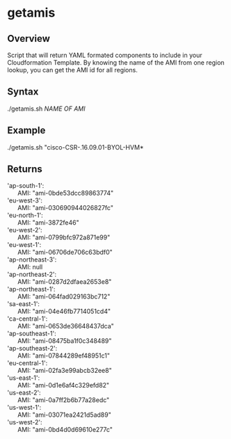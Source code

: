 # getamis
## Overview
Script that will return YAML formated components to include in your Cloudformation Template. By knowing the name of the AMI from one region lookup, you can get the AMI id for all regions.
## Syntax #
 ./getamis.sh *NAME OF AMI*

## Example
 ./getamis.sh "cisco-CSR-.16.09.01-BYOL-HVM*
## Returns

'ap-south-1':      
 &nbsp;&nbsp;&nbsp;&nbsp;&nbsp; AMI:  "ami-0bde53dcc89863774"  
'eu-west-3':       
   &nbsp;&nbsp;&nbsp;&nbsp;&nbsp; AMI:  "ami-030690944026827fc"  
'eu-north-1':      
   &nbsp;&nbsp;&nbsp;&nbsp;&nbsp; AMI:  "ami-3872fe46"     
'eu-west-2':      
   &nbsp;&nbsp;&nbsp;&nbsp;&nbsp; AMI:  "ami-0799bfc972a871e99"  
'eu-west-1':     
   &nbsp;&nbsp;&nbsp;&nbsp;&nbsp; AMI:  "ami-06706de706c63bdf0"  
'ap-northeast-3':     
   &nbsp;&nbsp;&nbsp;&nbsp;&nbsp; AMI:  null  
'ap-northeast-2':     
   &nbsp;&nbsp;&nbsp;&nbsp;&nbsp; AMI:  "ami-0287d2dfaea2653e8"  
'ap-northeast-1':     
   &nbsp;&nbsp;&nbsp;&nbsp;&nbsp; AMI:  "ami-064fad029163bc712"  
'sa-east-1':     
   &nbsp;&nbsp;&nbsp;&nbsp;&nbsp; AMI:  "ami-04e46fb7714051cd4"  
'ca-central-1':     
   &nbsp;&nbsp;&nbsp;&nbsp;&nbsp; AMI:  "ami-0653de36648437dca"  
'ap-southeast-1':     
   &nbsp;&nbsp;&nbsp;&nbsp;&nbsp; AMI:  "ami-08475ba1f0c348489"  
'ap-southeast-2':     
   &nbsp;&nbsp;&nbsp;&nbsp;&nbsp; AMI:  "ami-07844289ef48951c1"  
'eu-central-1':     
   &nbsp;&nbsp;&nbsp;&nbsp;&nbsp; AMI:  "ami-02fa3e99abcb32ee8"  
'us-east-1':     
   &nbsp;&nbsp;&nbsp;&nbsp;&nbsp; AMI:  "ami-0d1e6af4c329efd82"  
'us-east-2':     
   &nbsp;&nbsp;&nbsp;&nbsp;&nbsp; AMI:  "ami-0a7ff2b6b77a28edc"  
'us-west-1':     
   &nbsp;&nbsp;&nbsp;&nbsp;&nbsp; AMI:  "ami-03071ea2421d5ad89"  
'us-west-2':     
   &nbsp;&nbsp;&nbsp;&nbsp;&nbsp; AMI:  "ami-0bd4d0d69610e277c" 
